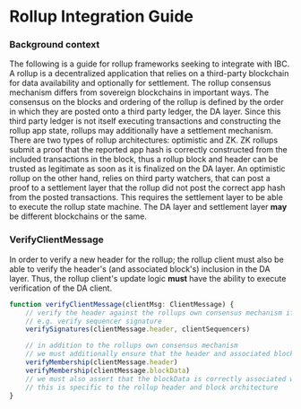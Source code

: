 # Rollup Integration Guide

### Background context

The following is a guide for rollup frameworks seeking to integrate with IBC. A rollup is a decentralized application that relies on a third-party blockchain for data availability and optionally for settlement. The rollup consensus mechanism differs from sovereign blockchains in important ways. The consensus on the blocks and ordering of the rollup is defined by the order in which they are posted onto a third party ledger, the DA layer. Since this third party ledger is not itself executing transactions and constructing the rollup app state, rollups may additionally have a settlement mechanism. There are two types of rollup architectures: optimistic and ZK. ZK rollups submit a proof that the reported app hash is correctly constructed from the included transactions in the block, thus a rollup block and header can be trusted as legitimate as soon as it is finalized on the DA layer. An optimistic rollup on the other hand, relies on third party watchers, that can post a proof to a settlement layer that the rollup did not post the correct app hash from the posted transactions. This requires the settlement layer to be able to execute the rollup state machine. The DA layer and settlement layer **may** be different blockchains or the same.

### VerifyClientMessage

In order to verify a new header for the rollup; the rollup client must also be able to verify the header's (and associated block's) inclusion in the DA layer. Thus, the rollup client's update logic **must** have the ability to execute verification of the DA client.

```typescript
function verifyClientMessage(clientMsg: ClientMessage) {
    // verify the header against the rollups own consensus mechanism if it exists
    // e.g. verify sequencer signature
    verifySignatures(clientMessage.header, clientSequencers)

    // in addition to the rollups own consensus mechanism
    // we must additionally ensure that the header and associated block data is stored in the DA layer
    verifyMembership(clientMessage.header)
    verifyMembership(clientMessage.blockData)
    // we must also assert that the blockData is correctly associated with the header
    // this is specific to the rollup header and block architecture
}
```
